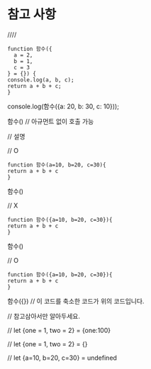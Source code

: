 # 참고 사항


////
```
function 함수({
  a = 2, 
  b = 1, 
  c = 3
} = {}) {
console.log(a, b, c);
return a + b + c;
}
```

console.log(함수({a: 20, b: 30, c: 10}));

함수() // 아규먼트 없이 호출 가능

// 설명

// O
```
function 함수(a=10, b=20, c=30){
return a + b + c
}
```
함수()

// X
```
function 함수({a=10, b=20, c=30}){
return a + b + c
}
```
함수()

// O
```
function 함수({a=10, b=20, c=30}){
return a + b + c
}
```
함수({}) // 이 코드를 축소한 코드가 위의 코드입니다.

// 참고삼아서만 알아두세요.

// let {one = 1, two = 2} = {one:100}

// let {one = 1, two = 2} = {}

// let {a=10, b=20, c=30} = undefined
